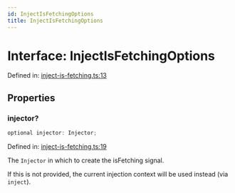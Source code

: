 ```yaml
---
id: InjectIsFetchingOptions
title: InjectIsFetchingOptions
---
```


<!-- DO NOT EDIT: this page is autogenerated from the type comments -->

# Interface: InjectIsFetchingOptions

Defined in: [inject-is-fetching.ts:13](https://github.com/TanStack/query/blob/main/packages/angular-query-experimental/src/inject-is-fetching.ts#L13)

## Properties

### injector?

```ts
optional injector: Injector;
```

Defined in: [inject-is-fetching.ts:19](https://github.com/TanStack/query/blob/main/packages/angular-query-experimental/src/inject-is-fetching.ts#L19)

The `Injector` in which to create the isFetching signal.

If this is not provided, the current injection context will be used instead (via `inject`).
